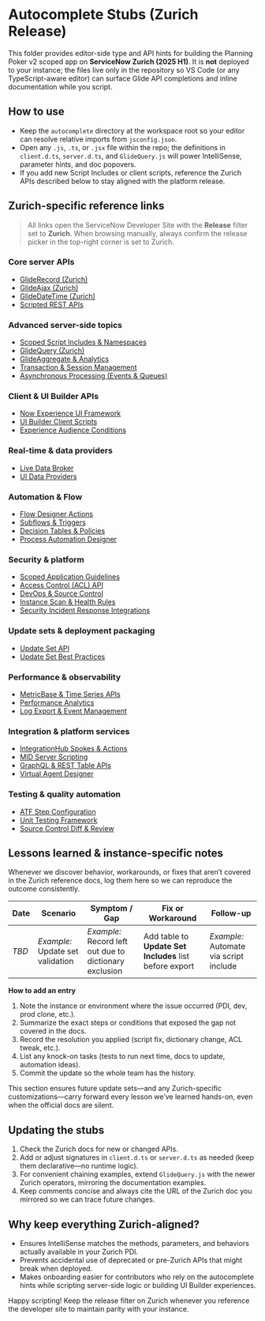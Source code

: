# Autocomplete Stubs (Zurich Release)

This folder provides editor-side type and API hints for building the Planning Poker v2 scoped app on **ServiceNow Zurich (2025 H1)**. It is **not** deployed to your instance; the files live only in the repository so VS Code (or any TypeScript-aware editor) can surface Glide API completions and inline documentation while you script.

## How to use
- Keep the `autocomplete` directory at the workspace root so your editor can resolve relative imports from `jsconfig.json`.
- Open any `.js`, `.ts`, or `.jsx` file within the repo; the definitions in `client.d.ts`, `server.d.ts`, and `GlideQuery.js` will power IntelliSense, parameter hints, and doc popovers.
- If you add new Script Includes or client scripts, reference the Zurich APIs described below to stay aligned with the platform release.

## Zurich-specific reference links
> All links open the ServiceNow Developer Site with the **Release** filter set to **Zurich**. When browsing manually, always confirm the release picker in the top-right corner is set to Zurich.

### Core server APIs
- [GlideRecord (Zurich)](https://developer.servicenow.com/dev.do#!/reference/api/zurich/server/no-namespace/c_GlideRecordAPI)
- [GlideAjax (Zurich)](https://developer.servicenow.com/dev.do#!/reference/api/zurich/server/no-namespace/c_GlideAjaxAPI)
- [GlideDateTime (Zurich)](https://developer.servicenow.com/dev.do#!/reference/api/zurich/server/no-namespace/c_GlideDateTimeAPI)
- [Scripted REST APIs](https://developer.servicenow.com/dev.do#!/reference/api/zurich/rest/c_ScriptedRESTAPI)

### Advanced server-side topics
- [Scoped Script Includes & Namespaces](https://developer.servicenow.com/dev.do#!/reference/api/zurich/server/scoped_script_include)
- [GlideQuery (Zurich)](https://developer.servicenow.com/dev.do#!/reference/api/zurich/server/no-namespace/c_GlideQueryAPI)
- [GlideAggregate & Analytics](https://developer.servicenow.com/dev.do#!/reference/api/zurich/server/no-namespace/c_GlideAggregateAPI)
- [Transaction & Session Management](https://developer.servicenow.com/dev.do#!/reference/api/zurich/server/no-namespace/c_GlideSessionAPI)
- [Asynchronous Processing (Events & Queues)](https://developer.servicenow.com/dev.do#!/reference/api/zurich/server/no-namespace/c_GlideSystemAPI#r_GlideSystem-eventQueue)

### Client & UI Builder APIs
- [Now Experience UI Framework](https://developer.servicenow.com/dev.do#!/reference/api/zurich/ui-component/c_NowExperienceUIFramework)
- [UI Builder Client Scripts](https://developer.servicenow.com/dev.do#!/reference/api/zurich/ui-builder-client/c_UIBuilderClientAPI)
- [Experience Audience Conditions](https://developer.servicenow.com/dev.do#!/reference/api/zurich/ui-component/c_AudienceConditionsAPI)

### Real-time & data providers
- [Live Data Broker](https://developer.servicenow.com/dev.do#!/reference/api/zurich/ui-data-provider/c_LiveDataBrokerAPI)
- [UI Data Providers](https://developer.servicenow.com/dev.do#!/reference/api/zurich/ui-data-provider/c_UIDataProvidersAPI)

### Automation & Flow
- [Flow Designer Actions](https://developer.servicenow.com/dev.do#!/reference/api/zurich/flow/c_FlowDesignerActionsAPI)
- [Subflows & Triggers](https://developer.servicenow.com/dev.do#!/reference/api/zurich/flow/c_SubflowAPI)
- [Decision Tables & Policies](https://developer.servicenow.com/dev.do#!/reference/api/zurich/decision_tables/c_DecisionTableAPI)
- [Process Automation Designer](https://developer.servicenow.com/dev.do#!/reference/api/zurich/process_automation/c_ProcessAutomationAPI)

### Security & platform
- [Scoped Application Guidelines](https://developer.servicenow.com/dev.do#!/reference/api/zurich/app-engine/c_ScopedApplications)
- [Access Control (ACL) API](https://developer.servicenow.com/dev.do#!/reference/api/zurich/server/no-namespace/c_AccessControlAPI)
- [DevOps & Source Control](https://developer.servicenow.com/dev.do#!/reference/api/zurich/devops/c_DevOpsAPI)
- [Instance Scan & Health Rules](https://developer.servicenow.com/dev.do#!/reference/api/zurich/instance_scan/c_InstanceScanAPI)
- [Security Incident Response Integrations](https://developer.servicenow.com/dev.do#!/reference/api/zurich/security/c_SecurityAPI)

### Update sets & deployment packaging
- [Update Set API](https://developer.servicenow.com/dev.do#!/reference/api/zurich/server/no-namespace/c_UpdateSetAPI)
- [Update Set Best Practices](https://developer.servicenow.com/dev.do#!/reference/bundle/zurich-application-development/page/build/applications/concept/update-set-best-practices.html)

### Performance & observability
- [MetricBase & Time Series APIs](https://developer.servicenow.com/dev.do#!/reference/api/zurich/metricbase/c_MetricBaseAPI)
- [Performance Analytics](https://developer.servicenow.com/dev.do#!/reference/api/zurich/performance_analytics/c_PerformanceAnalyticsAPI)
- [Log Export & Event Management](https://developer.servicenow.com/dev.do#!/reference/api/zurich/it_operations_management/c_EventManagementAPI)

### Integration & platform services
- [IntegrationHub Spokes & Actions](https://developer.servicenow.com/dev.do#!/reference/api/zurich/integrationhub/c_IntegrationHubAPI)
- [MID Server Scripting](https://developer.servicenow.com/dev.do#!/reference/api/zurich/mid_server/c_MIDServerAPI)
- [GraphQL & REST Table APIs](https://developer.servicenow.com/dev.do#!/reference/api/zurich/integration/c_GraphQLAPI)
- [Virtual Agent Designer](https://developer.servicenow.com/dev.do#!/reference/api/zurich/virtual_agent/c_VirtualAgentAPI)

### Testing & quality automation
- [ATF Step Configuration](https://developer.servicenow.com/dev.do#!/reference/api/zurich/auto_test/c_AutomatedTestFrameworkAPI)
- [Unit Testing Framework](https://developer.servicenow.com/dev.do#!/reference/api/zurich/unit_test/c_UnitTestingAPI)
- [Source Control Diff & Review](https://developer.servicenow.com/dev.do#!/reference/api/zurich/source_control/c_SourceControlAPI)

## Lessons learned & instance-specific notes
Whenever we discover behavior, workarounds, or fixes that aren’t covered in the Zurich reference docs, log them here so we can reproduce the outcome consistently.

| Date | Scenario | Symptom / Gap | Fix or Workaround | Follow-up |
| --- | --- | --- | --- | --- |
| _TBD_ | _Example:_ Update set validation | _Example:_ Record left out due to dictionary exclusion | Add table to **Update Set Includes** list before export | _Example:_ Automate via script include |

**How to add an entry**
1. Note the instance or environment where the issue occurred (PDI, dev, prod clone, etc.).
2. Summarize the exact steps or conditions that exposed the gap not covered in the docs.
3. Record the resolution you applied (script fix, dictionary change, ACL tweak, etc.).
4. List any knock-on tasks (tests to run next time, docs to update, automation ideas).
5. Commit the update so the whole team has the history.

This section ensures future update sets—and any Zurich-specific customizations—carry forward every lesson we’ve learned hands-on, even when the official docs are silent.

## Updating the stubs
1. Check the Zurich docs for new or changed APIs.
2. Add or adjust signatures in `client.d.ts` or `server.d.ts` as needed (keep them declarative—no runtime logic).
3. For convenient chaining examples, extend `GlideQuery.js` with the newer Zurich operators, mirroring the documentation examples.
4. Keep comments concise and always cite the URL of the Zurich doc you mirrored so we can trace future changes.

## Why keep everything Zurich-aligned?
- Ensures IntelliSense matches the methods, parameters, and behaviors actually available in your Zurich PDI.
- Prevents accidental use of deprecated or pre-Zurich APIs that might break when deployed.
- Makes onboarding easier for contributors who rely on the autocomplete hints while scripting server-side logic or building UI Builder experiences.

Happy scripting! Keep the release filter on Zurich whenever you reference the developer site to maintain parity with your instance.
